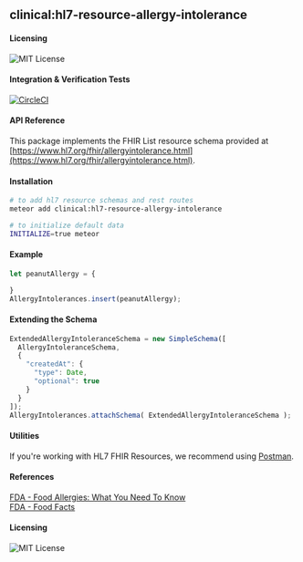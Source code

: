 ## clinical:hl7-resource-allergy-intolerance

#### Licensing  

![MIT License](https://img.shields.io/badge/license-MIT-blue.svg)


#### Integration & Verification Tests  

[![CircleCI](https://circleci.com/gh/clinical-meteor/hl7-resource-allergy-intolerance/tree/master.svg?style=svg)](https://circleci.com/gh/clinical-meteor/hl7-resource-allergy-intolerance/tree/master)


#### API Reference  

This package implements the FHIR List resource schema provided at  [https://www.hl7.org/fhir/allergyintolerance.html](https://www.hl7.org/fhir/allergyintolerance.html).  


#### Installation  

````bash
# to add hl7 resource schemas and rest routes
meteor add clinical:hl7-resource-allergy-intolerance

# to initialize default data
INITIALIZE=true meteor
````


#### Example   

```js
let peanutAllergy = {

}
AllergyIntolerances.insert(peanutAllergy);
```

#### Extending the Schema

```js
ExtendedAllergyIntoleranceSchema = new SimpleSchema([
  AllergyIntoleranceSchema,
  {
    "createdAt": {
      "type": Date,
      "optional": true
    }
  }
]);
AllergyIntolerances.attachSchema( ExtendedAllergyIntoleranceSchema );
```


#### Utilities  

If you're working with HL7 FHIR Resources, we recommend using [Postman](https://chrome.google.com/webstore/detail/postman/fhbjgbiflinjbdggehcddcbncdddomop?hl=en).



#### References  

[FDA - Food Allergies: What You Need To Know](https://www.fda.gov/food/resourcesforyou/consumers/ucm079311.htm)  
[FDA - Food Facts](https://www.fda.gov/downloads/Food/ResourcesForYou/Consumers/UCM220117.pdf)  


#### Licensing  

![MIT License](https://img.shields.io/badge/license-MIT-blue.svg)
